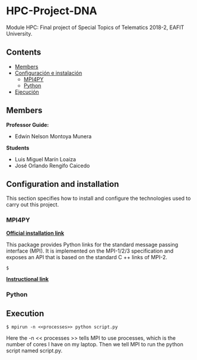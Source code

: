 # HPC-Project-DNA
Module HPC: Final project of Special Topics of Telematics 2018-2, EAFIT University.

## Contents

- [Members](#Members)
- [Configuración e instalación](#Configuración-e-instalación)
	- [MPI4PY](#MPI4PY)
	- [Python](#Python)
- [Ejecución](#Ejecución)

## Members

**Professor Guide:**
- Edwin Nelson Montoya Munera

**Students**
- Luis Miguel Marín Loaiza
- José Orlando Rengifo Caicedo


## Configuration and installation

This section specifies how to install and configure the technologies used to carry out this project.

### MPI4PY

[**Official installation link**](https://pypi.org/project/mpi4py/)

This package provides Python links for the standard message passing interface (MPI). It is implemented on the MPI-1/2/3 specification and exposes an API that is based on the standard C ++ links of MPI-2.

~~~
$ 
~~~


[**Instructional link**](https://rabernat.github.io/research_computing/parallel-programming-with-mpi-for-python.html)

### Python

## Execution


~~~
$ mpirun -n <<processes>> python script.py
~~~

Here the -n << processes >> tells MPI to use  processes, which is the number of cores I have on my laptop. Then we tell MPI to run the python script named script.py.
<!--stackedit_data:
eyJoaXN0b3J5IjpbLTE2NjEzMDExMTYsLTgwNzc4MzUsLTE0Nz
MzOTIwMCwtMTgyMDA0NTgxMiwtOTM0Njg2MDI1LC0yNjA0NzIz
ODAsLTkxOTc5MTc2OCwxMDE1ODgzMjA1XX0=
-->